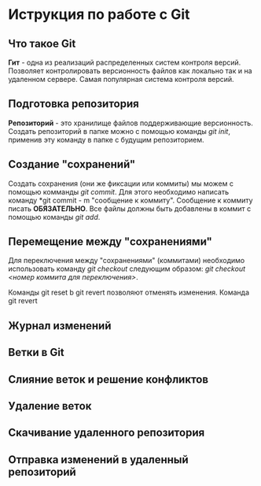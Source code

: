 # Иструкция по работе с Git

## Что такое Git
**Гит** - одна из реализаций распределенных систем контроля версий. Позволяет контролировать версионность файлов как локально так и на удаленном сервере. Самая популярная система контроля версий.

## Подготовка репозитория

 **Репозиторий** - это хранилище файлов поддерживающие версионность. Создать репозиторий в папке можно с помощью команды *git init*, применив эту команду в папке с будущим репозиторием.
 
## Создание "сохранений"
Создать сохранения (они же фиксации или коммиты) мы можем с помощью комманды *git commit*. Для этого необходимо написать команду *git commit -  m "сообщение к коммиту". Сообщение к коммиту писать **ОБЯЗАТЕЛЬНО**. Все файлы должны быть добавлены в коммит с помощью команды *git add*.

## Перемещение между "сохранениями"
Для переключения между "сохранениями" (коммитами) необходимо использовать команду *git checkout* следующим образом: *git checkout <номер коммита для переключения>*.

Команды git reset b git revert позволяют отменять изменения. Команда git revert

## Журнал изменений

## Ветки в Git

## Слияние веток и решение конфликтов

## Удаление веток

## Скачивание удаленного репозитория

## Отправка изменений в удаленный репозиторий